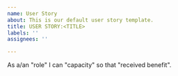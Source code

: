 ```yaml
---
name: User Story
about: This is our default user story template.
title: USER STORY:<TITLE>
labels: ''
assignees: ''

---
```


As a/an "role" I can "capacity" so that "received benefit".
